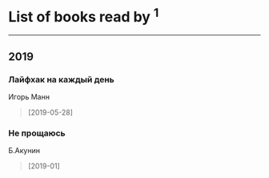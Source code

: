 # List of books read by [](https://plus.google.com/u/0/110931306939441771638/)<sup>1</sup>
---

## 2019

### Лайфхак на каждый день
Игорь Манн
> [2019-05-28] 


### Не прощаюсь
Б.Акунин
> [2019-01] 




